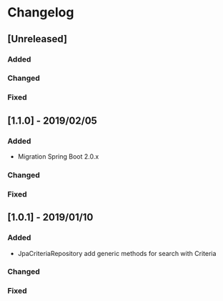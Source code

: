 # Changelog

## [Unreleased]
### Added

### Changed

### Fixed

## [1.1.0] - 2019/02/05
### Added
- Migration Spring Boot 2.0.x

### Changed

### Fixed

## [1.0.1] - 2019/01/10
### Added
- JpaCriteriaRepository add generic methods for search with Criteria

### Changed

### Fixed
